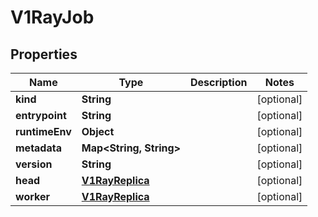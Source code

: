 

# V1RayJob


## Properties

| Name | Type | Description | Notes |
|------------ | ------------- | ------------- | -------------|
|**kind** | **String** |  |  [optional] |
|**entrypoint** | **String** |  |  [optional] |
|**runtimeEnv** | **Object** |  |  [optional] |
|**metadata** | **Map&lt;String, String&gt;** |  |  [optional] |
|**version** | **String** |  |  [optional] |
|**head** | [**V1RayReplica**](V1RayReplica.md) |  |  [optional] |
|**worker** | [**V1RayReplica**](V1RayReplica.md) |  |  [optional] |



